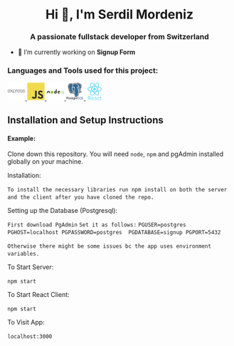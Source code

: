 <h1 align="center">Hi 👋, I'm Serdil Mordeniz</h1>
<h3 align="center">A passionate fullstack developer from Switzerland</h3>

- 🔭 I’m currently working on **Signup Form**



<h3 align="left">Languages and Tools used for this project:</h3>
<p align="left"> <a href="https://expressjs.com" target="_blank"> <img src="https://raw.githubusercontent.com/devicons/devicon/master/icons/express/express-original-wordmark.svg" alt="express" width="40" height="40"/> </a> <a href="https://developer.mozilla.org/en-US/docs/Web/JavaScript" target="_blank"> <img src="https://raw.githubusercontent.com/devicons/devicon/master/icons/javascript/javascript-original.svg" alt="javascript" width="40" height="40"/> </a> <a href="https://nodejs.org" target="_blank"> <img src="https://raw.githubusercontent.com/devicons/devicon/master/icons/nodejs/nodejs-original-wordmark.svg" alt="nodejs" width="40" height="40"/> </a> <a href="https://www.postgresql.org" target="_blank"> <img src="https://raw.githubusercontent.com/devicons/devicon/master/icons/postgresql/postgresql-original-wordmark.svg" alt="postgresql" width="40" height="40"/> </a> <a href="https://reactjs.org/" target="_blank"> <img src="https://raw.githubusercontent.com/devicons/devicon/master/icons/react/react-original-wordmark.svg" alt="react" width="40" height="40"/> </a> </p>


## Installation and Setup Instructions

#### Example:  

Clone down this repository. You will need `node`, `npm` and pgAdmin installed globally on your machine.  

Installation:

`To install the necessary libraries run npm install on both the server and the client after you have cloned the repo.`  

Setting up the Database (Postgresql):

`First download PgAdmin`
`Set it as follows:`
`
PGUSER=postgres 
PGHOST=localhost
PGPASSWORD=postgres 
PGDATABASE=signup
PGPORT=5432
`

`Otherwise there might be some issues bc the app uses environment variables.`

To Start Server:

`npm start` 

To Start React Client:

`npm start` 

To Visit App:

`localhost:3000`  